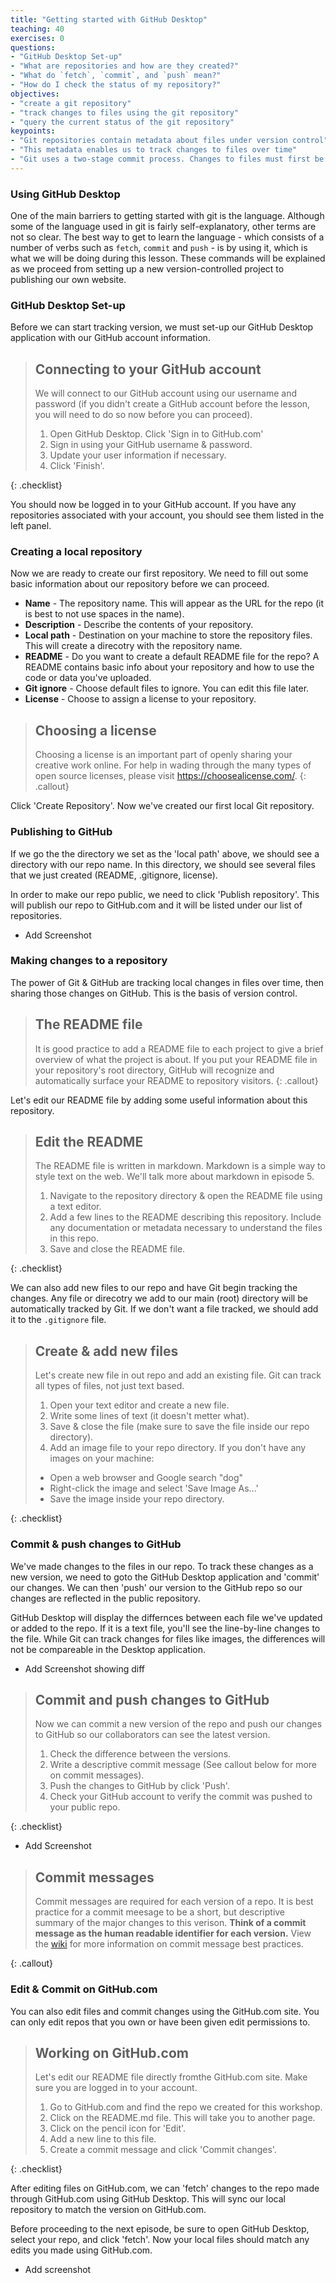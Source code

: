 ```yaml
---
title: "Getting started with GitHub Desktop"
teaching: 40
exercises: 0
questions:
- "GitHub Desktop Set-up"
- "What are repositories and how are they created?"
- "What do `fetch`, `commit`, and `push` mean?"
- "How do I check the status of my repository?"
objectives:
- "create a git repository"
- "track changes to files using the git repository"
- "query the current status of the git repository"
keypoints:
- "Git repositories contain metadata about files under version control"
- "This metadata enables us to track changes to files over time"
- "Git uses a two-stage commit process. Changes to files must first be added to the staging area, then committed to the repository"
---
```


### Using GitHub Desktop

One of the main barriers to getting started with git is the language. Although some of the language used in git is 
fairly self-explanatory, other terms are not so clear. The best way to get to learn the language - which consists of a 
number of verbs such as `fetch`, `commit` and `push` - is by using it, which is what we will be doing during this 
lesson. These commands will be explained as we proceed from setting up a new version-controlled project to publishing our own website.

### GitHub Desktop Set-up

Before we can start tracking version, we must set-up our GitHub Desktop application with our GitHub account information. 



> ## Connecting to your GitHub account
> We will connect to our GitHub account using our username and password (if you didn't create a GitHub account before the lesson, you will need to do so now before you can proceed). 
>1. Open GitHub Desktop. Click 'Sign in to GitHub.com'
>2. Sign in using your GitHub username & password.
>3. Update your user information if necessary.
>4. Click 'Finish'.
>
{: .checklist}

You should now be logged in to your GitHub account. If you have any repositories associated with your account, you should see them listed in the left panel. 

### Creating a local repository

Now we are ready to create our first repository. We need to fill out some basic information about our repository before we can proceed.

* **Name** - The repository name. This will appear as the URL for the repo (it is best to not use spaces in the name).
* **Description** - Describe the contents of your repository.
* **Local path** - Destination on your machine to store the repository files. This will create a direcotry with the repository name. 
* **README** - Do you want to create a default README file for the repo? A README contains basic info about your repository and how to use the code or data you've uploaded.
* **Git ignore** - Choose default files to ignore. You can edit this file later.
* **License** - Choose to assign a license to your repository.

> ## Choosing a license
> Choosing a license is an important part of openly sharing your creative work online. For help in wading through the
> many types of open source licenses, please visit <https://choosealicense.com/>.
{: .callout}

Click 'Create Repository'. Now we've created our first local Git repository. 

### Publishing to GitHub

If we go the the directory we set as the 'local path' above, we should see a directory with our repo name. In this directory, we should see several files that we just created (README, .gitignore, license). 

In order to make our repo public, we need to click 'Publish repository'. This will publish our repo to GitHub.com and it will be listed under our list of repositories. 

* Add Screenshot

### Making changes to a repository

The power of Git & GitHub are tracking local changes in files over time, then sharing those changes on GitHub. This is the basis of version control. 

> ## The README file
> It is good practice to add a README file to each project to give a brief overview of what the project is about. If you 
> put your README file in your repository's root directory, GitHub will recognize and automatically surface your README 
> to repository visitors.
{: .callout}

Let's edit our README file by adding some useful information about this repository. 

> ## Edit the README
> The README file is written in markdown. Markdown is a simple way to style text on  the web. We'll talk more about markdown in episode 5. 
>1. Navigate to the repository directory & open the README file using a text editor.
>2. Add a few lines to the README describing this repository. Include any documentation or metadata necessary to understand the files in this repo.
>3. Save and close the README file.
>
{: .checklist}

We can also add new files to our repo and have Git begin tracking the changes. Any file or direcotry we add to our main (root) directory will be automatically tracked by Git. If we don't want a file tracked, we should add it to the `.gitignore` file.

>## Create & add new files
> Let's create new file in out repo and add an existing file. Git can track all types of files, not just text based. 
>1. Open your text editor and create a new file.
>2. Write some lines of text (it doesn't metter what).
>3. Save & close the file (make sure to save the file inside our repo directory).
>4. Add an image file to your repo directory. If you don't have any images on your machine: 
> - Open a web browser and Google search "dog"
> - Right-click the image and select 'Save Image As...'
> - Save the image inside your repo directory.
>
{: .checklist}

### Commit & push changes to GitHub

We've made changes to the files in our repo. To track these changes as a new version, we need to goto the GitHub Desktop application and 'commit' our changes. We can then 'push' our version to the GitHub repo so our changes are reflected in the public repository.

GitHub Desktop will display the differnces between each file we've updated or added to the repo. If it is a text file, you'll see the line-by-line changes to the file. While Git can track changes for files like images, the differences will not be compareable in the Desktop application. 

* Add Screenshot showing diff

> ## Commit and push changes to GitHub
> Now we can commit a new version of the repo and push our changes to GitHub so our collaborators can see the latest version.
>1. Check the difference between the versions.
>2. Write a descriptive commit message (See callout below for more on commit messages).
>3. Push the changes to GitHub by click 'Push'.
>4. Check your GitHub account to verify the commit was pushed to your public repo.
>
{: .checklist}

* Add Screenshot 

> ## Commit messages
>Commit messages are required for each version of a repo. It is best practice for a commit meesage to be a short, but descriptive summary of the major changes to this verison. 
>**Think of a commit message as the human readable identifier for each version.** View the [wiki](https://wiki.openstack.org/wiki/GitCommitMessages#Information_in_commit_messages) for more information on commit message best practices.
>
{: .callout}

### Edit & Commit on GitHub.com

You can also edit files and commit changes using the GitHub.com site. You can only edit repos that you own or have been given edit permissions to. 

>## Working on GitHub.com
>Let's edit our README file directly fromthe GitHub.com site. Make sure you are logged in to your account.
>1. Go to GitHub.com and find the repo we created for this workshop.
>2. Click on the README.md file. This will take you to another page.
>3. Click on the pencil icon for 'Edit'.
>4. Add a new line to this file.
>5. Create a commit message and click 'Commit changes'.
>
{: .checklist}

After editing files on GitHub.com, we can 'fetch' changes to the repo made through GitHub.com using GitHub Desktop. This will sync our local repository to match the version on GitHub.com. 

Before proceeding to the next episode, be sure to open GitHub Desktop, select your repo, and click 'fetch'. Now your local files should match any edits you made using GitHub.com.

* Add screenshot
